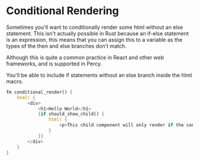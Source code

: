 # Conditional Rendering

Sometimes you'll want to conditionally render some html without an else statement. This isn't actually possible in Rust
because an if-else statement is an expression, this means that you can assign this to a variable as the types of the then
and else branches don't match.

Although this is quite a common practice in React and other web frameworks, and is supported in Percy.

You'll be able to include if statements without an else branch inside the html macro.

```rust
fn conditional_render() {
    html! {
        <div>
            <h1>Hello World</h1>
            {if should_show_child() {
                html! {
                    <p>This child component will only render if the condition evaluates to true</p>
                }
            }}
        </div>
    }
}
```
